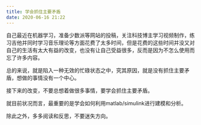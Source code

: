 ```yaml
---
title: 学会抓住主要矛盾
date: 2020-06-16 21:22
---
```

自己最近在机器学习，准备少数派等网站的投稿，关注科技博主学习视频制作，练习吉他并同时学习音乐理论等方面花费了太多时间，但是花费的这些时间并没又对自己的生活有太大有益的改变，也没有让自己受益很多，反而是因为不怎么使用而忘了许多内容。

总的来说，就是陷入一种无效的忙碌状态之中，究其原因，就是没有抓住主要矛盾，想做的事情没有一个中心。

接下来的改变，不要总想着做很多事情，要学会抓住主要矛盾。

就目前状况而言，最重要的是学会如何利用matlab/simulink进行建模和分析。

除此之外，多多阅读和反思，不要迷失方向。
